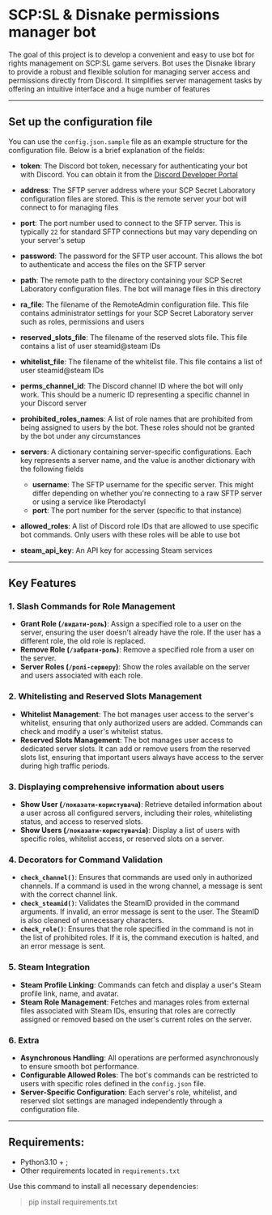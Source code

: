 # SCP:SL & Disnake permissions manager bot

The goal of this project is to develop a convenient and easy to use bot for rights management on SCP:SL game servers.
Bot uses the Disnake library to provide a robust and flexible solution for managing server access and permissions directly from Discord. It simplifies server management tasks by offering an intuitive interface and a huge number of features

------

## Set up the configuration file

You can use the `config.json.sample` file as an example structure for the configuration file. Below is a brief explanation of the fields:

- **token**: The Discord bot token, necessary for authenticating your bot with Discord. You can obtain it from the [Discord Developer Portal](https://discord.com/developers/applications)

- **address**: The SFTP server address where your SCP Secret Laboratory configuration files are stored. This is the remote server your bot will connect to for managing files

- **port**: The port number used to connect to the SFTP server. This is typically `22` for standard SFTP connections but may vary depending on your server's setup

- **password**: The password for the SFTP user account. This allows the bot to authenticate and access the files on the SFTP server

- **path**: The remote path to the directory containing your SCP Secret Laboratory configuration files. The bot will manage files in this directory

- **ra_file**: The filename of the RemoteAdmin configuration file. This file contains administrator settings for your SCP Secret Laboratory server such as roles, permissions and users

- **reserved_slots_file**: The filename of the reserved slots file. This file contains a list of user steamid@steam IDs

- **whitelist_file**: The filename of the whitelist file. This file contains a list of user steamid@steam IDs

- **perms_channel_id**: The Discord channel ID where the bot will only work. This should be a numeric ID representing a specific channel in your Discord server

- **prohibited_roles_names**: A list of role names that are prohibited from being assigned to users by the bot. These roles should not be granted by the bot under any circumstances

- **servers**: A dictionary containing server-specific configurations. Each key represents a server name, and the value is another dictionary with the following fields
  - **username**: The SFTP username for the specific server. This might differ depending on whether you're connecting to a raw SFTP server or using a service like Pterodactyl
  - **port**: The port number for the server (specific to that instance)

- **allowed_roles**: A list of Discord role IDs that are allowed to use specific bot commands. Only users with these roles will be able to use bot

- **steam_api_key**: An API key for accessing Steam services

------

## Key Features

### 1. Slash Commands for Role Management
- **Grant Role (`/видати-роль`)**: Assign a specified role to a user on the server, ensuring the user doesn't already have the role. If the user has a different role, the old role is replaced.
- **Remove Role (`/забрати-роль`)**: Remove a specified role from a user on the server.
- **Server Roles (`/ролі-серверу`)**: Show the roles available on the server and users associated with each role.

### 2. Whitelisting and Reserved Slots Management
- **Whitelist Management**: The bot manages user access to the server's whitelist, ensuring that only authorized users are added. Commands can check and modify a user's whitelist status.
- **Reserved Slots Management**: The bot manages user access to dedicated server slots. It can add or remove users from the reserved slots list, ensuring that important users always have access to the server during high traffic periods.

### 3. Displaying comprehensive information about users
- **Show User (`/показати-користувача`)**: Retrieve detailed information about a user across all configured servers, including their roles, whitelisting status, and access to reserved slots.
- **Show Users (`/показати-користувачів`)**: Display a list of users with specific roles, whitelist access, or reserved slots on a server.

### 4. Decorators for Command Validation
- **`check_channel()`**: Ensures that commands are used only in authorized channels. If a command is used in the wrong channel, a message is sent with the correct channel link.
- **`check_steamid()`**: Validates the SteamID provided in the command arguments. If invalid, an error message is sent to the user. The SteamID is also cleaned of unnecessary characters.
- **`check_role()`**: Ensures that the role specified in the command is not in the list of prohibited roles. If it is, the command execution is halted, and an error message is sent.

### 5. Steam Integration
- **Steam Profile Linking**: Commands can fetch and display a user's Steam profile link, name, and avatar.
- **Steam Role Management**: Fetches and manages roles from external files associated with Steam IDs, ensuring that roles are correctly assigned or removed based on the user's current roles on the server.

### 6. Extra
- **Asynchronous Handling**: All operations are performed asynchronously to ensure smooth bot performance.
- **Configurable Allowed Roles**: The bot's commands can be restricted to users with specific roles defined in the `config.json` file.
- **Server-Specific Configuration**: Each server's role, whitelist, and reserved slot settings are managed independently through a configuration file.

------

## Requirements:

* Python3.10 + ;
* Other requirements located in `requirements.txt`

Use this command to install all necessary dependencies:
> pip install requirements.txt
